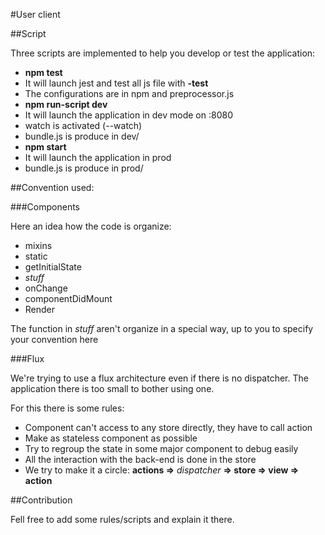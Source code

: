 #User client

##Script

Three scripts are implemented to help you develop or test the application:
 - **npm test**
  - It will launch jest and test all js file with **-test**
  - The configurations are in npm and preprocessor.js
 - **npm run-script dev**
  - It will launch the application in dev mode on :8080
  - watch is activated (--watch)
  - bundle.js is produce in dev/
 - **npm start**
  - It will launch the application in prod
  - bundle.js is produce in prod/

##Convention used:

###Components

Here an idea how the code is organize:
 - mixins
 - static
 - getInitialState
 - *stuff*
 - onChange
 - componentDidMount
 - Render

The function in *stuff* aren't organize in a special way, up to you to specify your convention here

###Flux

We're trying to use a flux architecture even if there is no dispatcher.
The application there is too small to bother using one.

For this there is some rules:
 - Component can't access to any store directly, they have to call action
 - Make as stateless component as possible
 - Try to regroup the state in some major component to debug easily
 - All the interaction with the back-end is done in the store
 - We try to make it a circle: **actions =>** *dispatcher* **=> store => view => action**

##Contribution

Fell free to add some rules/scripts and explain it there.
